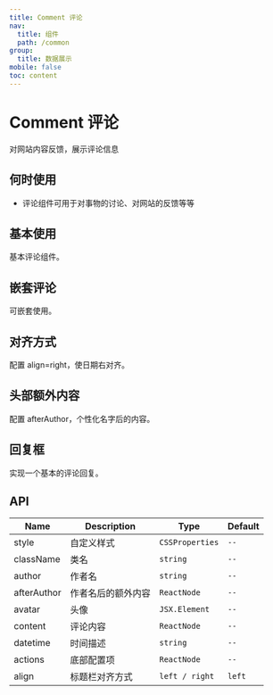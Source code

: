 ```yaml
---
title: Comment 评论
nav:
  title: 组件
  path: /common
group:
  title: 数据展示
mobile: false
toc: content
---
```


# Comment 评论

对网站内容反馈，展示评论信息

## 何时使用

- 评论组件可用于对事物的讨论、对网站的反馈等等

## 基本使用

基本评论组件。

<code src='./demos/index1.tsx'></code>

## 嵌套评论

可嵌套使用。

<code src='./demos/index2.tsx'></code>

## 对齐方式

配置 align=right，使日期右对齐。

<code src='./demos/index5.tsx'></code>

## 头部额外内容

配置 afterAuthor，个性化名字后的内容。

<code src='./demos/index4.tsx'></code>

## 回复框

实现一个基本的评论回复。

<code src='./demos/index3.tsx'></code>

## API

| Name        | Description        | Type            | Default |
| ----------- | ------------------ | --------------- | ------- |
| style       | 自定义样式         | `CSSProperties` | `--`    |
| className   | 类名               | `string`        | `--`    |
| author      | 作者名             | `string`        | `--`    |
| afterAuthor | 作者名后的额外内容 | `ReactNode`     | `--`    |
| avatar      | 头像               | `JSX.Element`   | `--`    |
| content     | 评论内容           | `ReactNode`     | `--`    |
| datetime    | 时间描述           | `string`        | `--`    |
| actions     | 底部配置项         | `ReactNode`     | `--`    |
| align       | 标题栏对齐方式     | `left / right`  | `left`  |
